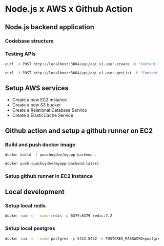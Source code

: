 # Node.js x AWS x Github Action

## Node.js backend application

### Codebase structure

### Testing APIs

```sh
curl -X POST http://localhost:3004/api/api.v1.user.create -H "Content-Type: application/json" -d '{"name":"name" }'

curl -X POST http://localhost:3004/api/api.v1.user.getList -H "Content-Type: application/json" -d '{"q":"name"}'
```

## Setup AWS services

- Create a new EC2 instance
- Create a new S3 bucket
- Create a Relational Database Service
- Create a ElasticCache Service

## Github action and setup a github runner on EC2

### Build and push docker image

```sh
docker build -t quochuydev/myapp-backend .

docker push quochuydev/myapp-backend:latest
```

### Setup github runner in EC2 instance

## Local development

### Setup local redis

```sh
docker run -d --name redis -p 6379:6379 redis:7.2
```

### Setup local postgres

```sh
docker run -d --name postgres -p 5432:5432 -e POSTGRES_PASSWORD=postgres postgres:14.2
```

